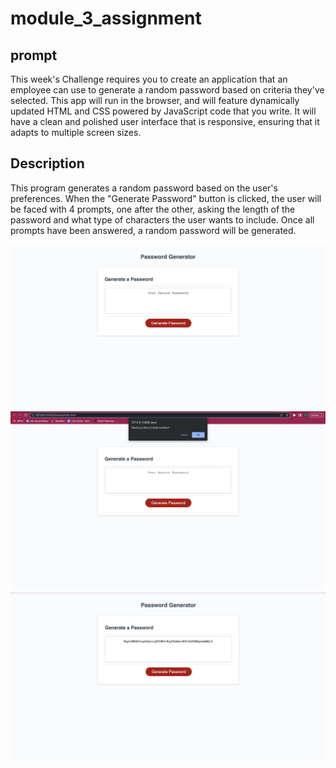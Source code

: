 # module_3_assignment

## prompt
This week's Challenge requires you to create an application that an employee can use to generate a random password based on criteria they've selected. This app will run in the browser, and will feature dynamically updated HTML and CSS powered by JavaScript code that you write. It will have a clean and polished user interface that is responsive, ensuring that it adapts to multiple screen sizes.

## Description
This program generates a random password based on the user's preferences. When the "Generate Password" button is clicked, the user will be faced with 4 prompts, one after the other, asking the length of the password and what type of characters the user wants to include. Once all prompts have been answered, a random password will be generated. 

<img src="sample1.png" >
<img src="sample2.png" >
<img src="sample3.png" >
